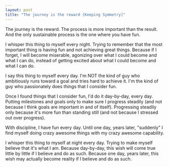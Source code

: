 ```yaml
---
layout: post
title: "The journey is the reward [Keeping Symmetry]"
---
```


The journey is the reward. The process is more important than the result. And the only sustainable process is the one where you have fun.

I whisper this thing to myself every night. Trying to remember that the most important thing is having fun and not achieving great things. Because if I forget, I will become miserable, agonizing over what I could become and what I can do, instead of getting excited about what I could become and what I can do.

I say this thing to myself every day. I'm NOT the kind of guy who ambitiously runs toward a goal and tries hard to achieve it. I'm the kind of guy who passionately does things that I consider fun.

Once I found things that I consider fun, I'd do it day-by-day, every day. Putting milestones and goals only to make sure I progress steadily (and not because I think goals are important in and of itself). Progressing steadily only because it's more fun than standing still (and not because I stressed out over progress).

With discipline, I have fun every day. Until one day, years later, "suddenly" I find myself doing crazy awesome things with my crazy awesome capability.

I whisper this thing to myself at night every day. Trying to make myself believe that it's what I am. Because day-by-day, this wish will come true little by little if I believe and do as such. Because one day, years later, this wish may actually become reality if I believe and do as such.
